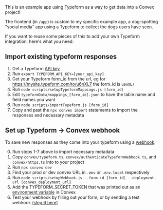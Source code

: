 This is an example app using Typeform as a way to get data into a Convex project!

The frontend (in `/app`) is custom to my specific example app, a dog-spotting "social media" app 
using a Typeform to collect the dogs users have seen.

If you want to reuse some pieces of this to add your own Typeform integration, here's what you need:

## Import existing typeform responses

1. Get a Typeform [API key](https://www.typeform.com/developers/get-started/personal-access-token/)
2. Run `export TYPEFORM_API_KEY=[your_api_key]`
3. Get your Typeform form_id from the url, eg for https://mysite.typeform.com/to/u6nXL7 the form_id is `u6nXL7`
4. Run `node scripts/setupTypeformMappings.js [form_id]`
5. Edit `typeformData/mappings_[form_id].json` to have the table name and field names you want
6. Run `node scripts/importTypeform.js [form_id]`
7. Copy and past the `npx convex import` statements to import the responses and necessary metadata

## Set up Typeform -> Convex webhook

To save new responses as they come into your typeform using a [webhook](https://www.typeform.com/help/a/webhooks-360029573471/):

0. Run steps 1-7 above to import necessary metadata
1. Copy `convex/typeform.ts`, `convex/authenticateTypeformWebhook.ts`, and `convex/https.ts` into to your project 
2. Run `npx convex dev`
3. Find your prod or dev convex URL in `.env` or `.env.local` respectively
4. Run `node scripts/setupWebhook.js --form-id [form_id] --deployment-url [convex_deployment_url]`
5. Add the TYPEFORM_SECRET_TOKEN that was printed out as an [environment variable](https://docs.convex.dev/production/environment-variables) in Convex
6. Test your webhook by filling out your form, or by sending a test webhook [(step 6 here)](https://www.typeform.com/help/a/webhooks-360029573471/)






